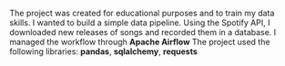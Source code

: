 The project was created for educational purposes and to train my data skills. I wanted to build a simple data pipeline. Using the Spotify API, I downloaded new releases of songs and recorded them in a database. I managed the workflow through **Apache Airflow**
The project used the following libraries: **pandas**, **sqlalchemy**, **requests**
